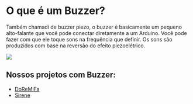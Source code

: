 # O que é um Buzzer?

Também chamadi de buzzer piezo, o buzzer é basicamente um pequeno alto-falante que você pode conectar diretamente a um Arduino.
Você pode fazer com que ele toque sons na frequência que definir. Os sons são produzidos com base na reversão do efeito piezoelétrico.

![](http://dwebkit.esy.es/repositorio/Arduino/Buzzer_Uno.png)

## Nossos projetos com Buzzer:
- [DoReMiFa](https://github.com/msanches/Projetos-Arduino/tree/main/Buzzer/DoReMiFa)
- [Sirene](https://github.com/msanches/Projetos-Arduino/tree/main/Buzzer/Sirene)
